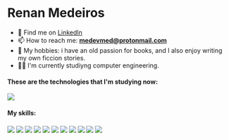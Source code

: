 # Renan Medeiros
- 📂 Find me on [LinkedIn](https://www.linkedin.com/in/renan-medeiros-7633221a5/)
- 📫 How to reach me: **medevmed@protonmail.com**
- 🧠 My hobbies: i have an old passion for books, and I also enjoy writing my own ficcion stories.
- 🧑‍💻 I'm currently studiyng computer engineering.

#### These are the technologies that I'm studying now:
  <div style="display: inline_block">
    <img align="center" src="https://img.shields.io/badge/Flutter-02569B?style=for-the-badge&logo=flutter&logoColor=white">
  </div>

#### My skills:
<div style="display: inline_block">
  <img align="center" src="https://img.shields.io/badge/Java-ED8B00?style=for-the-badge&logo=java&logoColor=white">
  <img align="center" src="https://img.shields.io/badge/Spring-6DB33F?style=for-the-badge&logo=spring&logoColor=white">
  <img align="center" src="https://img.shields.io/badge/HTML5-E34F26?style=for-the-badge&logo=html5&logoColor=white">
  <img align="center" src="https://img.shields.io/badge/CSS3-1572B6?style=for-the-badge&logo=css3&logoColor=white">
  <img align="center" src="https://img.shields.io/badge/JavaScript-F7DF1E?style=for-the-badge&logo=javascript&logoColor=black">
  <img align="center" src="https://img.shields.io/badge/jQuery-0769AD?style=for-the-badge&logo=jquery&logoColor=white">
  <img align="center" src="https://img.shields.io/badge/Vue.js-35495E?style=for-the-badge&logo=vue.js&logoColor=4FC08D">
  <img align="center" src="https://img.shields.io/badge/Vuetify-1867C0?style=for-the-badge&logo=vuetify&logoColor=white">
  <img align="center" src="https://img.shields.io/badge/axios-671ddf?&style=for-the-badge&logo=axios&logoColor=white">
  <img align="center" src="https://img.shields.io/badge/PHP-777BB4?style=for-the-badge&logo=php&logoColor=white">
  <img align="center" src="https://img.shields.io/badge/MySQL-00000F?style=for-the-badge&logo=mysql&logoColor=white">
</div>
